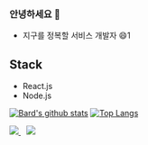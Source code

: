 ### 안녕하세요 👋

- 지구를 정복할 서비스 개발자 😄1

## Stack

- React.js
- Node.js

[![Bard's github stats](https://github-readme-stats.vercel.app/api?username=prove-ability&show_icons=true)](https://github.com/anuraghazra/github-readme-stats)
[![Top Langs](https://github-readme-stats.vercel.app/api/top-langs/?username=prove-ability&layout=compact)](https://github.com/anuraghazra/github-readme-stats)


<a href="https://hits.seeyoufarm.com">
    <img src="https://hits.seeyoufarm.com/api/count/incr/badge.svg?url=https%3A%2F%2Fgithub.com%2Fprove-ability&count_bg=%2379C83D&title_bg=%23555555&icon=instacart.svg&icon_color=%23E96301&title=HITS&edge_flat=true"/>
</a>
<a href="https://velog.io/@bard">
    <img 
    src="http://img.shields.io/badge/-TECH_BLOG-black?style=flat-square&logo=v&link=https://velog.io/@bard/"
    style="height : auto; margin-left : 10px; margin-right : 10px;"/>
</a>



<!--
Here are some ideas to get you started:

- 🔭 I’m currently working on ...
- 🌱 I’m currently learning ...
- 👯 I’m looking to collaborate on ...
- 🤔 I’m looking for help with ...
- 💬 Ask me about ...
- 📫 How to reach me: ...
- 😄 Pronouns: ...
- ⚡ Fun fact: ...
-->
